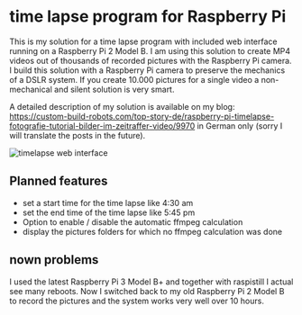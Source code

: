 # time lapse program for Raspberry Pi
This is my solution for a time lapse program with included web interface running on a Raspberry Pi 2 Model B. I am using this solution to create MP4 videos out of thousands of recorded pictures with the Raspberry Pi camera.
I build this solution with a Raspberry Pi camera to preserve the mechanics of a DSLR system. If you create 10.000 pictures for a single video a non-mechanical and silent solution is very smart.

A detailed description of my solution is available on my blog: https://custom-build-robots.com/top-story-de/raspberry-pi-timelapse-fotografie-tutorial-bilder-im-zeitraffer-video/9970 in German only (sorry I will translate the posts in the future).


![timelapse web interface](https://custom-build-robots.com/wp-content/uploads/2018/03/Raspberry_Pi_Zeitraffer_control_center_v_1_1-241x300.jpg)

## Planned features
- set a start time for the time lapse like 4:30 am
- set the end time of the time lapse like 5:45 pm
- Option to enable / disable the automatic ffmpeg calculation
- display the pictures folders for which no ffmpeg calculation was done

## nown problems
I used the latest Raspberry Pi 3 Model B+ and together with raspistill I actual see many reboots. Now I switched back to my old Raspberry Pi 2 Model B to record the pictures and the system works very well over 10 hours.
